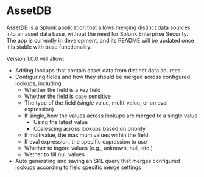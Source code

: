 # AssetDB

AssetDB is a Splunk application that allows merging distinct data sources into an asset data base, without the need for Splunk Enterprise Security. The app is currently in development, and its README will be updated once it is stable with base functionality.

Version 1.0.0 will allow:

-   Adding lookups that contain asset data from distinct data sources
-   Configuring fields and how they should be merged across configured lookups, including
    -   Whether the field is a key field
    -   Whether the field is case sensitive
    -   The type of the field (single value, multi-value, or an eval expression)
    -   If single, how the values across lookups are merged to a single value
        -   Using the latest value
        -   Coalescing across lookups based on priority
    -   If multivalue, the maximum values within the field
    -   If eval expression, the specific expression to use
    -   Whether to ingore values (e.g., unknown, null, etc.)
    -   Wether to fill null values
-   Auto generating and saving an SPL query that merges configured lookups according to field specific merge settings
